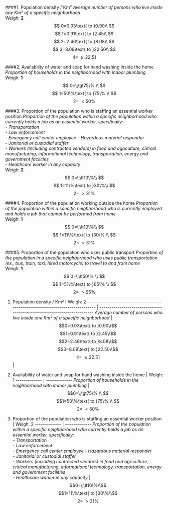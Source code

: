 ####1. Population density / Km²
*Average number of persons who live inside one Km² of a specific neighborhood*  
Weigh: **2**
$$
0=0.03\text{ to }0.90\\
$$
$$
1=0.91\text{ to }2.45\\
$$
$$
2=2.46\text{ to }8.08\\
$$
$$
3=8.09\text{ to }22.50\\
$$
$$
4=\;\ge22.51
$$

####2. Availability of water and soap for hand washing inside the home
*Proportion of households in the neighborhood with indoor plumbing*  
Weigh: **1**
$$
0=\;\gt75\% \\ 
$$
$$
1=50\%\text{ to }75\% \\ 
$$
$$
2=\;\lt50\% 
$$

####3. Proportion of the population who is staffing an essential worker position
*Proportion of the population within a specific neighborhood who currently holds a job as an essential worker, specifically:*    
*- Transportation*      
*- Law enforcement*  
*- Emergency call center employee*
*- Hazardous material responder*  
*- Janitorial or custodial staffer*  
*- Workers (including contracted vendors) in food and agriculture, critical manufacturing, informational technology, transportation, energy and government facilities*  
*- Healthcare worker in any capacity*   
Weigh: **2**
$$
0=\;\lt10\%\\
$$
$$
1=11\%\text{ to }30\%\\
$$
$$
2=\;\gt31\%
$$

####4.  Proportion of the population working outside the home
*Proportion of the population within a specific neighborhood who is currently employed and holds a job that cannot be performed from home*  
Weigh: **1**
$$
0=\;\lt10\%\\   
$$
$$
1=11\%\text{ to }30\% \\ 
$$
$$
2=\;\gt31\% 
$$

####5. Proportion of the population who uses public transport
*Proportion of the population in a specific neighborhood who uses public transportation (ex., bus, train, taxi, hired motorcycle) to travel to and from home*  
Weigh: **1**
$$
0=\;\lt50\% \\ 
$$ 
$$
1=51\%\text{ to }65\% \\ 
$$
$$
2=\;\gt65\% 
$$

1. Population density / Km²                                                       | Weigh: 2
------------------------------------------------------------------------------ | -----------------------------------------------------------------------
*Average number of persons who live inside one Km² of a specific neighborhood* | $$0=0.03\text{ to }0.90\\$$$$1=0.91\text{ to }2.45\\$$$$2=2.46\text{ to }8.08\\$$$$3=8.09\text{ to }22.50\\$$$$4=\;\ge22.51$$                          |

2. Availability of water and soap for hand washing inside the home | Weigh: 1
------------- | -------------
*Proportion of households in the neighborhood with indoor plumbing* | $$0=\;\gt75\% \\ $$$$1=50\%\text{ to }75\% \\ $$$$2=\;\lt50\% $$

3. Proportion of the population who is staffing an essential worker position | Weigh: 2
------------- | -------------
*Proportion of the population within a specific neighborhood who currently holds a job as an essential worker, specifically:*    
*- Transportation*      
*- Law enforcement*  
*- Emergency call center employee*
*- Hazardous material responder*  
*- Janitorial or custodial staffer*  
*- Workers (including contracted vendors) in food and agriculture, critical manufacturing, informational technology, transportation, energy and government facilities*  
*- Healthcare worker in any capacity* | $$0=\;\lt10\%\\$$$$1=11\%\text{ to }30\%\\$$$$2=\;\gt31\%$$


